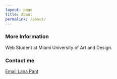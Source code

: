```yaml
---
layout: page
title: About
permalink: /about/
---
```




### More Information

Web Student at Miami University of Art and Design. 

### Contact me

[Email Lana Pant](mailto:contact@lanapant.com)
